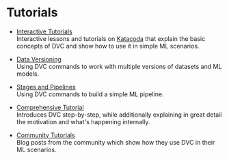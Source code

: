 # Tutorials

- [Interactive Tutorials](/docs/tutorials/interactive) <br/> Interactive lessons
  and tutorials on [Katacoda](https://katacoda.com/dvc) that explain the basic
  concepts of DVC and show how to use it in simple ML scenarios.

- [Data Versioning](/docs/tutorials/versioning) <br/> Using DVC commands to work
  with multiple versions of datasets and ML models.

- [Stages and Pipelines](/docs/tutorials/pipelines) <br/> Using DVC commands to
  build a simple ML pipeline.

- [Comprehensive Tutorial](/docs/tutorials/tutorial) <br/> Introduces DVC
  step-by-step, while additionally explaining in great detail the motivation and
  what's happening internally.

- [Community Tutorials](/docs/tutorials/community) <br/> Blog posts from the
  community which show how they use DVC in their ML scenarios.
